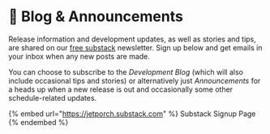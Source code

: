 # 📰 Blog & Announcements

Release information and development updates, as well as stories and tips, are shared on our [free substack](https://jetporch.substack.com/) newsletter. Sign up below and get emails in your inbox when any new posts are made.

You can choose to subscribe to the _Development Blog_ (which will also include occasional tips and stories) or alternatively just _Announcements_ for a heads up when a new release is out and occasionally some other schedule-related updates.

{% embed url="https://jetporch.substack.com" %}
Substack Signup Page
{% endembed %}
